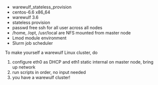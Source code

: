 * warewulf_stateless_provision
* centos-6.6 x86_64
* warewulf 3.6
* stateless provision
* passwd free ssh for all user across all nodes
* /home, /opt, /usr/local are NFS mounted from master node
* Lmod module environment
* Slurm job scheduler

To make yourself a warewulf Linux cluster, do 

1. configure eth0 as DHCP and eth1 static internal on master node, bring up network
2. run scripts in order, no input needed
3. you have a warewulf cluster!

